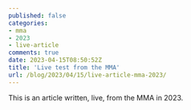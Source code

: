 ```yaml
---
published: false
categories:
- mma
- 2023
- live-article
comments: true
date: 2023-04-15T08:50:52Z
title: 'Live test from the MMA'
url: /blog/2023/04/15/live-article-mma-2023/
---
```


This is an article written, live, from the MMA in 2023.

